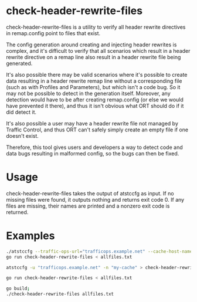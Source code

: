 # check-header-rewrite-files

check-header-rewrite-files is a utility to verify all header rewrite directives in remap.config point to files that exist.

The config generation around creating and injecting header rewrites is complex, and it's difficult to verify that all scenarios which result in a header rewrite directive on a remap line also result in a header rewrite file being generated.

It's also possible there may be valid scenarios where it's possible to create data resulting in a header rewrite remap line without a corresponding file (such as with Profiles and Parameters), but which isn't a code bug. So it may not be possible to detect in the generation itself. Moreover, any detection would have to be after creating remap.config (or else we would have prevented it there), and thus it isn't obvious what ORT should do if it did detect it.

It's also possible a user may have a header rewrite file not managed by Traffic Control, and thus ORT can't safely simply create an empty file if one doesn't exist.

Therefore, this tool gives users and developers a way to detect code and data bugs resulting in malformed config, so the bugs can then be fixed.

# Usage

check-header-rewrite-files takes the output of atstccfg as input. If no missing files were found, it outputs nothing and returns exit code 0. If any files are missing, their names are printed and a nonzero exit code is returned.

# Examples

```sh
./atstccfg --traffic-ops-url="trafficops.example.net" --cache-host-name="my-cache" > allfiles.txt
go run check-header-rewrite-files < allfiles.txt
```

```sh
atstccfg -u "trafficops.example.net" -n "my-cache" > check-header-rewrite-files
```

```sh
go run check-header-rewrite-files < allfiles.txt
```

```sh
go build;
./check-header-rewrite-files allfiles.txt
```
